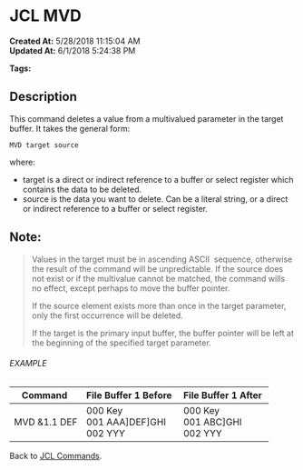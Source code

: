 # JCL MVD

**Created At:** 5/28/2018 11:15:04 AM  
**Updated At:** 6/1/2018 5:24:38 PM  

**Tags:**
<badge text='buffer' vertical='middle' />
<badge text='multivalue' vertical='middle' />
<badge text='delete' vertical='middle' />

## Description 

This command deletes a value from a multivalued parameter in the target buffer. It takes the general form:

```
MVD target source
```

where:

- target is a direct or indirect reference to a buffer or select register which contains the data to be deleted.
- source is the data you want to delete. Can be a literal string, or a direct or indirect reference to a buffer or select register.




## Note: 


> Values in the target must be in ascending ASCII  sequence, otherwise the result of the command will be unpredictable. If the source does not exist or if the multivalue cannot be matched, the command wills no effect, except perhaps to move the buffer pointer.
> 
> If the source element exists more than once in the target parameter, only the first occurrence will be deleted.
> 
> If the target is the primary input buffer, the buffer pointer will be left at the beginning of the specified target parameter.




###### EXAMPLE


| Command  | File Buffer 1 Before  | File Buffer 1 After  |
| --- | --- | --- |
| MVD &1.1 DEF<br> | 000 Key<br>001 AAA]DEF]GHI<br>002 YYY<br> | 000 Key<br>001 ABC]GHI<br>002 YYY<br> |




Back to [JCL Commands](jcl-commands).
